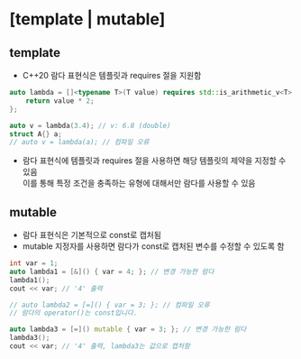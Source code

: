 # [template | mutable]

## template
- C++20 람다 표현식은 템플릿과 requires 절을 지원함
~~~cpp
auto lambda = []<typename T>(T value) requires std::is_arithmetic_v<T> {
    return value * 2;
};

auto v = lambda(3.4); // v: 6.8 (double)
struct A{} a;
// auto v = lambda(a); // 컴파일 오류
~~~
- 람다 표현식에 템플릿과 requires 절을 사용하면 해당 템플릿의 제약을 지정할 수 있음   
이를 통해 특정 조건을 충족하는 유형에 대해서만 람다를 사용할 수 있음

## mutable
- 람다 표현식은 기본적으로 const로 캡처됨
- mutable 지정자를 사용하면 람다가 const로 캡처된 변수를 수정할 수 있도록 함
~~~cpp
int var = 1;
auto lambda1 = [&]() { var = 4; }; // 변경 가능한 람다
lambda1();
cout << var; // '4' 출력

// auto lambda2 = [=]() { var = 3; }; // 컴파일 오류
// 람다의 operator()는 const입니다.

auto lambda3 = [=]() mutable { var = 3; }; // 변경 가능한 람다
lambda3();
cout << var; // '4' 출력, lambda3는 값으로 캡처함
~~~
